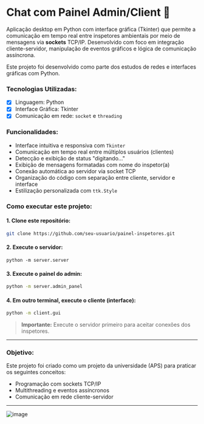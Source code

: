 # Chat com Painel Admin/Client 💬

Aplicação desktop em Python com interface gráfica (Tkinter) que permite a comunicação em tempo real entre inspetores ambientais por meio de mensagens via **sockets** TCP/IP. Desenvolvido com foco em integração cliente-servidor, manipulação de eventos gráficos e lógica de comunicação assíncrona.

Este projeto foi desenvolvido como parte dos estudos de redes e interfaces gráficas com Python.

### Tecnologias Utilizadas:

* [x] Linguagem: Python
* [x] Interface Gráfica: Tkinter
* [x] Comunicação em rede: `socket` e `threading`

### Funcionalidades:

* Interface intuitiva e responsiva com `Tkinter`
* Comunicação em tempo real entre múltiplos usuários (clientes)
* Detecção e exibição de status "digitando..."
* Exibição de mensagens formatadas com nome do inspetor(a)
* Conexão automática ao servidor via socket TCP
* Organização do código com separação entre cliente, servidor e interface
* Estilização personalizada com `ttk.Style`

### Como executar este projeto:

#### 1. Clone este repositório:

```bash
git clone https://github.com/seu-usuario/painel-inspetores.git
```

#### 2. Execute o servidor:

```
python -m server.server
```

#### 3. Execute o painel do admin:

```bash
python -m server.admin_panel
```

#### 4. Em outro terminal, execute o cliente (interface):

```bash
python -m client.gui
```

> **Importante:** Execute o servidor primeiro para aceitar conexões dos inspetores.

---

### Objetivo:

Este projeto foi criado como um projeto da universidade (APS) para praticar os seguintes conceitos:

* Programação com sockets TCP/IP
* Multithreading e eventos assíncronos
* Comunicação em rede cliente-servidor

---

![image](https://github.com/user-attachments/assets/2dd755d6-c2ac-4842-8414-f31dbe51871c)
